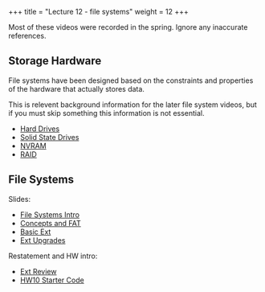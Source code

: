 +++
title = "Lecture 12 - file systems"
weight = 12 
+++

Most of these videos were recorded in the spring. Ignore any inaccurate
references.

## Storage Hardware

File systems have been designed based on the constraints and properties of the
hardware that actually stores data.

This is relevent background information for the later file system videos, but if
you must skip something this information is not essential.

 - [Hard Drives](https://youtu.be/71yb5-Jn91Q)
 - [Solid State Drives](https://youtu.be/cPVkPX5vDH4)
 - [NVRAM](https://youtu.be/VBHo4tAcGcI)
 - [RAID](https://youtu.be/4aSX96Mlags)

## File Systems

Slides:

 - [File Systems Intro](https://youtu.be/VHQLMKQ26Qo)
 - [Concepts and FAT](https://youtu.be/WEdhW-ynews)
 - [Basic Ext](https://youtu.be/h9imLNNEy5Y)
 - [Ext Upgrades](https://youtu.be/5UNYQjexum4)

Restatement and HW intro:

 - [Ext Review](https://youtu.be/Mb5sDtjZwx0)
 - [HW10 Starter Code](https://youtu.be/phORtzw3JCo)


